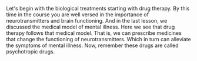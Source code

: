 Let's begin with the biological treatments starting with drug therapy. By this
time in the course you are well versed in the importance of neurotransmitters
and brain functioning. And in the last lesson, we discussed the medical model
of mental illness. Here we see that drug therapy follows that medical model.
That is, we can prescribe medicines that change the functioning of
neurotransmitters. Which in turn can alleviate the symptoms of mental illness.
Now, remember these drugs are called psychotropic drugs.
